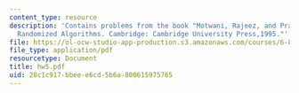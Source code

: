 ```yaml
---
content_type: resource
description: 'Contains problems from the book "Motwani, Rajeez, and Prabhakar Raghavan.
  Randomized Algorithms. Cambridge: Cambridge University Press,1995."'
file: https://ol-ocw-studio-app-production.s3.amazonaws.com/courses/6-856j-randomized-algorithms-fall-2002/28c1c917bbeee6cd5b6a800615975765_hw5.pdf
file_type: application/pdf
resourcetype: Document
title: hw5.pdf
uid: 28c1c917-bbee-e6cd-5b6a-800615975765
---
```

